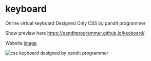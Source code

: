 # keyboard
Online virtual keyboard Designed Only CSS by pandit programmer 

Show preview here https://panditprogrammer.github.io/keyboard/ 

Website [image](https://user-images.githubusercontent.com/65272533/163704677-a0654e85-23fe-47e2-89e3-2de45669f587.png)


![css keyboard designed by pandit programmer](https://user-images.githubusercontent.com/65272533/163704778-91cd5c7e-cf15-4521-9ca9-8cd345d7d0dc.png)
